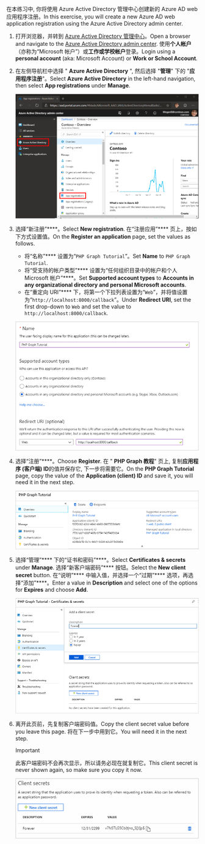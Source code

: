 <!-- markdownlint-disable MD002 MD041 -->

<span data-ttu-id="0f497-101">在本练习中, 你将使用 Azure Active Directory 管理中心创建新的 Azure AD web 应用程序注册。</span><span class="sxs-lookup"><span data-stu-id="0f497-101">In this exercise, you will create a new Azure AD web application registration using the Azure Active Directory admin center.</span></span>

1. <span data-ttu-id="0f497-102">打开浏览器，并转到 [Azure Active Directory 管理中心](https://aad.portal.azure.com)。</span><span class="sxs-lookup"><span data-stu-id="0f497-102">Open a browser and navigate to the [Azure Active Directory admin center](https://aad.portal.azure.com).</span></span> <span data-ttu-id="0f497-103">使用**个人帐户**（亦称为“Microsoft 帐户”）或**工作或学校帐户**登录。</span><span class="sxs-lookup"><span data-stu-id="0f497-103">Login using a **personal account** (aka: Microsoft Account) or **Work or School Account**.</span></span>

1. <span data-ttu-id="0f497-104">在左侧导航栏中选择 " **Azure Active Directory** ", 然后选择 "**管理**" 下的 "**应用程序注册**"。</span><span class="sxs-lookup"><span data-stu-id="0f497-104">Select **Azure Active Directory** in the left-hand navigation, then select **App registrations** under **Manage**.</span></span>

    ![<span data-ttu-id="0f497-105">应用注册的屏幕截图</span><span class="sxs-lookup"><span data-stu-id="0f497-105">A screenshot of the App registrations</span></span> ](./images/aad-portal-app-registrations.png)

1. <span data-ttu-id="0f497-106">选择“新注册”\*\*\*\*。</span><span class="sxs-lookup"><span data-stu-id="0f497-106">Select **New registration**.</span></span> <span data-ttu-id="0f497-107">在“注册应用”\*\*\*\* 页上，按如下方式设置值。</span><span class="sxs-lookup"><span data-stu-id="0f497-107">On the **Register an application** page, set the values as follows.</span></span>

    - <span data-ttu-id="0f497-108">将“名称”\*\*\*\* 设置为“`PHP Graph Tutorial`”。</span><span class="sxs-lookup"><span data-stu-id="0f497-108">Set **Name** to `PHP Graph Tutorial`.</span></span>
    - <span data-ttu-id="0f497-109">将“受支持的帐户类型”\*\*\*\* 设置为“任何组织目录中的帐户和个人 Microsoft 帐户”\*\*\*\*。</span><span class="sxs-lookup"><span data-stu-id="0f497-109">Set **Supported account types** to **Accounts in any organizational directory and personal Microsoft accounts**.</span></span>
    - <span data-ttu-id="0f497-110">在“重定向 URI”\*\*\*\* 下，将第一个下拉列表设置为“`Web`”，并将值设置为“`http://localhost:8000/callback`”。</span><span class="sxs-lookup"><span data-stu-id="0f497-110">Under **Redirect URI**, set the first drop-down to `Web` and set the value to `http://localhost:8000/callback`.</span></span>

    !["注册应用程序" 页的屏幕截图](./images/aad-register-an-app.png)

1. <span data-ttu-id="0f497-112">选择“注册”\*\*\*\*。</span><span class="sxs-lookup"><span data-stu-id="0f497-112">Choose **Register**.</span></span> <span data-ttu-id="0f497-113">在 " **PHP Graph 教程**" 页上, 复制**应用程序 (客户端) ID**的值并保存它, 下一步将需要它。</span><span class="sxs-lookup"><span data-stu-id="0f497-113">On the **PHP Graph Tutorial** page, copy the value of the **Application (client) ID** and save it, you will need it in the next step.</span></span>

    ![新应用注册的应用程序 ID 的屏幕截图](./images/aad-application-id.png)

1. <span data-ttu-id="0f497-115">选择“管理”\*\*\*\* 下的“证书和密码”\*\*\*\*。</span><span class="sxs-lookup"><span data-stu-id="0f497-115">Select **Certificates & secrets** under **Manage**.</span></span> <span data-ttu-id="0f497-116">选择“新客户端密码”\*\*\*\* 按钮。</span><span class="sxs-lookup"><span data-stu-id="0f497-116">Select the **New client secret** button.</span></span> <span data-ttu-id="0f497-117">在“说明”\*\*\*\* 中输入值，并选择一个“过期”\*\*\*\* 选项，再选择“添加”\*\*\*\*。</span><span class="sxs-lookup"><span data-stu-id="0f497-117">Enter a value in **Description** and select one of the options for **Expires** and choose **Add**.</span></span>

    !["添加客户端密码" 对话框的屏幕截图](./images/aad-new-client-secret.png)

1. <span data-ttu-id="0f497-119">离开此页前，先复制客户端密码值。</span><span class="sxs-lookup"><span data-stu-id="0f497-119">Copy the client secret value before you leave this page.</span></span> <span data-ttu-id="0f497-120">将在下一步中用到它。</span><span class="sxs-lookup"><span data-stu-id="0f497-120">You will need it in the next step.</span></span>

    > [!IMPORTANT]
    > <span data-ttu-id="0f497-121">此客户端密码不会再次显示，所以请务必现在就复制它。</span><span class="sxs-lookup"><span data-stu-id="0f497-121">This client secret is never shown again, so make sure you copy it now.</span></span>

    ![新添加的客户端密码的屏幕截图](./images/aad-copy-client-secret.png)